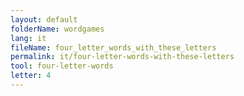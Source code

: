 ```yaml
---
layout: default
folderName: wordgames
lang: it
fileName: four_letter_words_with_these_letters
permalink: it/four-letter-words-with-these-letters
tool: four-letter-words
letter: 4
---
```

